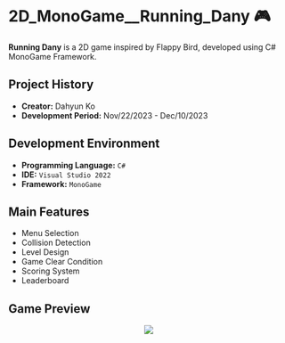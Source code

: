 # 2D_MonoGame\_\_Running_Dany 🎮

**Running Dany** is a 2D game inspired by Flappy Bird, developed using C# MonoGame Framework.

## Project History

- **Creator:** Dahyun Ko
- **Development Period:** Nov/22/2023 - Dec/10/2023

## Development Environment

- **Programming Language:** `C#`
- **IDE:** `Visual Studio 2022`
- **Framework:** `MonoGame`

## Main Features

- Menu Selection
- Collision Detection
- Level Design
- Game Clear Condition
- Scoring System
- Leaderboard

<!-- ## How to start -->

<!-- Add instructions on how to get the project up and running -->

## Game Preview

<p align="center">
<img src="preview/game_play_low_size.gif">
</p>
